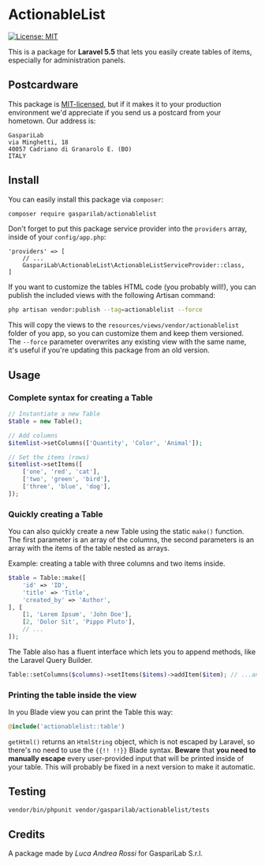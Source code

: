# ActionableList

[![License: MIT](https://img.shields.io/badge/License-MIT-yellow.svg)](https://opensource.org/licenses/MIT)

This is a package for **Laravel 5.5** that lets you easily create tables of items, especially for administration panels.

## Postcardware

This package is [MIT-licensed](LICENSE.md), but if it makes it to your production environment we'd appreciate if you send us a postcard from your hometown. Our address is:
```
GaspariLab
via Minghetti, 18
40057 Cadriano di Granarolo E. (BO)
ITALY
```

## Install

You can easily install this package via `composer`:
``` bash
composer require gasparilab/actionablelist
```

Don't forget to put this package service provider into the `providers` array, inside of your `config/app.php`:
```
'providers' => [
    // ...
    GaspariLab\ActionableList\ActionableListServiceProvider::class,
]
```

If you want to customize the tables HTML code (you probably will!), you can publish the included views with the following Artisan command:
``` bash
php artisan vendor:publish --tag=actionablelist --force
```

This will copy the views to the `resources/views/vendor/actionablelist` folder of you app, so you can customize them and keep them versioned. The `--force` parameter overwrites any existing view with the same name, it's useful if you're updating this package from an old version.

## Usage

### Complete syntax for creating a Table
``` php
// Instantiate a new Table
$table = new Table();

// Add columns
$itemlist->setColumns(['Quantity', 'Color', 'Animal']);

// Set the items (rows)
$itemlist->setItems([
    ['one', 'red', 'cat'],
    ['two', 'green', 'bird'],
    ['three', 'blue', 'dog'],
]);
```

### Quickly creating a Table
You can also quickly create a new Table using the static `make()` function. The first parameter is an array of the columns, the second parameters is an array with the items of the table nested as arrays.

Example: creating a table with three columns and two items inside.
``` php
$table = Table::make([
    'id' => 'ID',
    'title' => 'Title',
    'created_by' => 'Author',
], [
    [1, 'Lorem Ipsum', 'John Doe'],
    [2, 'Dolor Sit', 'Pippo Pluto'],
    // ...
]);
```

The Table also has a fluent interface which lets you to append methods, like the Laravel Query Builder.
``` php
Table::setColumns($columns)->setItems($items)->addItem($item); // ...and so on
```

### Printing the table inside the view

In you Blade view you can print the Table this way:
``` php
@include('actionablelist::table')
```

`getHtml()` returns an `HtmlString` object, which is not escaped by Laravel, so there's no need to use the `{{!! !!}}` Blade syntax. **Beware** that **you need to manually escape** every user-provided input that will be printed inside of your table. This will probably be fixed in a next version to make it automatic.

## Testing

``` bash
vendor/bin/phpunit vendor/gasparilab/actionablelist/tests
```

## Credits

A package made by *Luca Andrea Rossi* for GaspariLab S.r.l.
